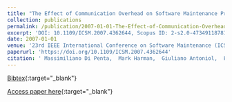 ```yaml
---
title: "The Effect of Communication Overhead on Software Maintenance Project Staffing: a Search-Based Approach"
collection: publications
permalink: /publication/2007-01-01-The-Effect-of-Communication-Overhead-on-Software-Maintenance-Project-Staffing-a-Search-Based-Approach
excerpt: 'DOI: 10.1109/ICSM.2007.4362644, Scopus ID: 2-s2.0-47349118781, Cited by: 24'
date: 2007-01-01
venue: '23rd IEEE International Conference on Software Maintenance (ICSM 2007), October 2-5, 2007, Paris, France'
paperurl: 'https://doi.org/10.1109/ICSM.2007.4362644'
citation: ' Massimiliano Di Penta,  Mark Harman,  Giuliano Antoniol,  Fahim Qureshi, &quot;The Effect of Communication Overhead on Software Maintenance Project Staffing: a Search-Based Approach.&quot; 23rd IEEE International Conference on Software Maintenance (ICSM 2007), October 2-5, 2007, Paris, France, 2007.'
---
```

[Bibtex](https://dblp.org/rec/bib/conf/icsm/PentaHAQ07){:target="_blank"}

[Access paper here](https://doi.org/10.1109/ICSM.2007.4362644){:target="_blank"}
